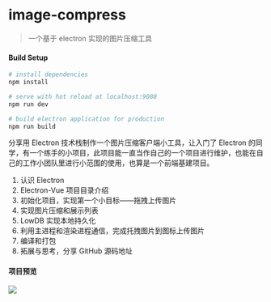# image-compress

> 一个基于 electron 实现的图片压缩工具

#### Build Setup

``` bash
# install dependencies
npm install

# serve with hot reload at localhost:9080
npm run dev

# build electron application for production
npm run build

```

分享用 Electron 技术栈制作一个图片压缩客户端小工具，让入门了 Electron 的同学，有一个练手的小项目，此项目能一直当作自己的一个项目进行维护，也能在自己的工作小团队里进行小范围的使用，也算是一个前端基建项目。

1. 认识 Electron
2. Electron-Vue 项目目录介绍
3. 初始化项目，实现第一个小目标——拖拽上传图片
4. 实现图片压缩和展示列表
5. LowDB 实现本地持久化
6. 利用主进程和渲染进程通信，完成托拽图片到图标上传图片
7. 编译和打包
8. 拓展与思考，分享 GitHub 源码地址

#### 项目预览
![](http://s.weituibao.com/1576287005160/WeChate739c1282c36b2b41df502c8f84f5d7e.png)
